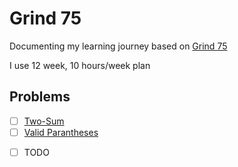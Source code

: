# Grind 75

Documenting my learning journey based on [Grind 75](https://www.techinterviewhandbook.org/grind75?weeks=12&hours=10) 

I use 12 week, 10 hours/week plan 


## Problems

- [ ] [Two-Sum](https://leetcode.com/problems/two-sum)
- [ ] [Valid Parantheses](https://leetcode.com/problems/valid-parentheses)

<!-- TODO -->
- [ ] TODO
